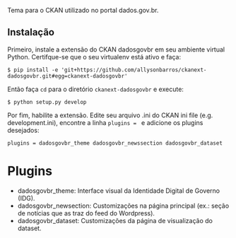 Tema para o CKAN utilizado no portal dados.gov.br.

## Instalação

Primeiro, instale a extensão do CKAN dadosgovbr em seu ambiente virtual
Python.  Certifque-se que o seu virtualenv está ativo e faça:

    $ pip install -e 'git+https://github.com/allysonbarros/ckanext-dadosgovbr.git#egg=ckanext-dadosgovbr'

Então faça `cd` para o diretório `ckanext-dadosgovbr` e execute:

    $ python setup.py develop

Por fim, habilite a extensão. Edite seu arquivo .ini do CKAN ini file (e.g.
development.ini), encontre a linha `plugins = ` e adicione os plugins
desejados:

    plugins = dadosgovbr_theme dadosgovbr_newssection dadosgovbr_dataset

# Plugins

* dadosgovbr_theme: Interface visual da Identidade Digital de Governo (IDG).
* dadosgovbr_newsection: Customizações na página principal (ex.: seção de
  notícias que as traz do feed do Wordpress).
* dadosgovbr_dataset: Customizações da página de visualização do dataset.

